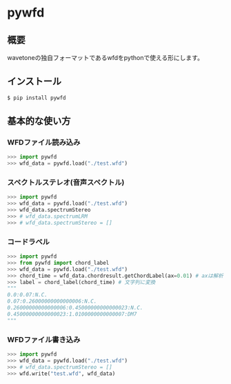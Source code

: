 # pywfd

## 概要
wavetoneの独自フォーマットであるwfdをpythonで使える形にします。

## インストール
```sh
$ pip install pywfd
```


## 基本的な使い方

### WFDファイル読み込み
```python
>>> import pywfd
>>> wfd_data = pywfd.load("./test.wfd")
```
### スペクトルステレオ(音声スペクトル)
```python
>>> import pywfd
>>> wfd_data = pywfd.load("./test.wfd")
>>> wfd_data.spectrumStereo
>>> # wfd_data.spectrumLRM
>>> # wfd_data.spectrumStereo = []
```

### コードラベル
```python
>>> import pywfd
>>> from pywfd import chord_label
>>> wfd_data = pywfd.load("./test.wfd")
>>> chord_time = wfd_data.chordresult.getChordLabel(ax=0.01) # axは解析する時間の頻度(秒)
>>> label = chord_label(chord_time) # 文字列に変換
"""
0.0:0.07:N.C.
0.07:0.26000000000000006:N.C.
0.26000000000000006:0.45000000000000023:N.C.
0.45000000000000023:1.0100000000000007:DM7
"""
```

### WFDファイル書き込み
```python
>>> import pywfd
>>> wfd_data = pywfd.load("./test.wfd")
>>> # wfd_data.spectrumStereo = []
>>> wfd.write("test.wfd", wfd_data)
```


